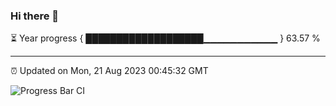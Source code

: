 ### Hi there 👋

⏳ Year progress { ███████████████████▁▁▁▁▁▁▁▁▁▁▁ } 63.57 %

---

⏰ Updated on Mon, 21 Aug 2023 00:45:32 GMT

![Progress Bar CI](https://github.com/liununu/liununu/workflows/Progress%20Bar%20CI/badge.svg)
